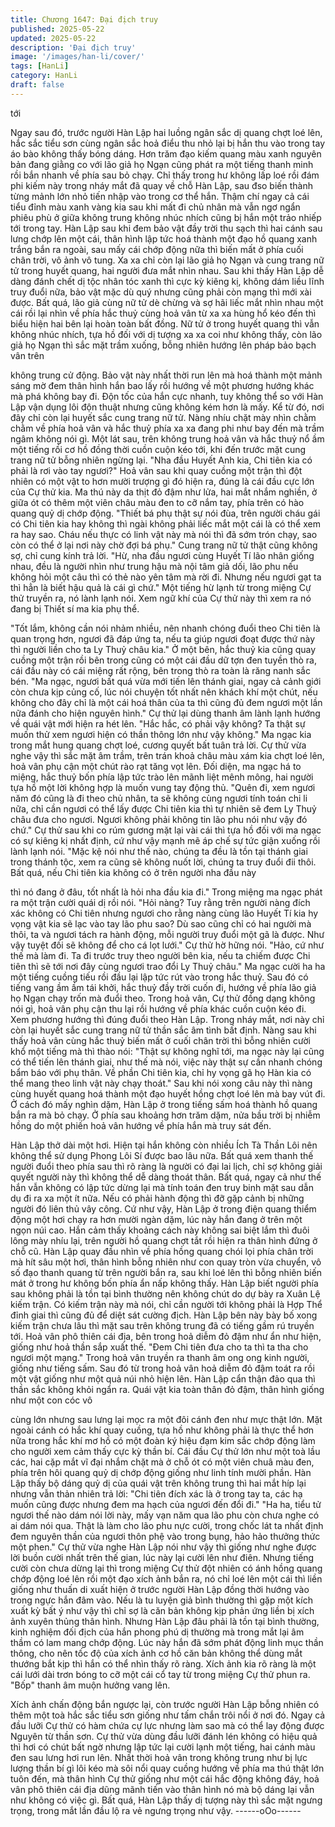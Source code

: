 ```yaml
---
title: Chương 1647: Đại địch truy
published: 2025-05-22
updated: 2025-05-22
description: 'Đại địch truy'
image: '/images/han-li/cover/'
tags: [HanLi]
category: HanLi
draft: false
---
```


tới

Ngay sau đó, trước người Hàn Lập hai luồng ngân sắc dị quang
chợt loé lên, hắc sắc tiểu sơn cùng ngân sắc hoả điểu thu nhỏ lại
bị hắn thu vào trong tay áo bào không thấy bóng dáng.
Hơn trăm đạo kiếm quang màu xanh nguyên bản đang giằng co
với lão giả họ Ngạn cũng phát ra một tiếng thanh minh rồi bắn
nhanh về phía sau bỏ chạy. Chỉ thấy trong hư không lấp loé rồi
đám phi kiếm này trong nháy mắt đã quay về chỗ Hàn Lập, sau
đso biến thành từng mảnh lớn nhỏ tiến nhập vào trong cơ thể
hắn.
Thậm chí ngay cả cái tiểu đỉnh màu xanh vàng kia sau khi mất đi
chủ nhân mà vẫn ngơ ngẩn phiêu phù ở giữa không trung không
nhúc nhích cũng bị hắn một trảo nhiếp tới trong tay. Hàn Lập sau
khi đem bảo vật đầy trời thu sạch thì hai cánh sau lưng chớp lên
một cái, thân hình lập tức hoá thành một đạo hồ quang xanh trắng
bắn ra ngoài, sau mấy cái chớp động nữa thì biến mất ở phía cuối
chân trời, vô ảnh vô tung.
Xa xa chỉ còn lại lão giả họ Ngạn và cung trang nữ tử trong huyết
quang, hai người đưa mắt nhìn nhau. Sau khi thấy Hàn Lập dễ
dàng đánh chết dị tộc nhân tóc xanh thì cực kỳ kiêng kị, không
dám liều lĩnh truy đuổi nữa, bảo vật mặc dù quý nhưng cũng phải
còn mạng thì mới xài được.
Bất quá, lão giả cùng nữ tử dè chừng và sợ hãi liếc mắt nhìn
nhau một cái rồi lại nhìn về phía hắc thuỷ cùng hoả vân từ xa xa
hùng hổ kéo đến thì biểu hiện hai bên lại hoàn toàn bất đồng. Nữ
tử ở trong huyết quang thì vẫn không nhúc nhích, tựa hồ đối với
dị tượng xa xa coi như không thấy, còn lão giả họ Ngạn thì sắc
mặt trầm xuống, bỗng nhiên hướng lên pháp bảo bạch vân trên

không trung cử động. Bảo vật này nhất thời run lên mà hoá thành
một mảnh sáng mờ đem thân hình hắn bao lấy rồi hướng về một
phương hướng khác mà phá không bay đi.
Độn tốc của hắn cực nhanh, tuy không thể so với Hàn Lập vận
dụng lôi độn thuật nhưng cũng không kém hơn là mấy. Kể từ đó,
nơi đây chỉ còn lại huyết sắc cung trang nữ tử. Nàng nhíu chặt
mày nhìn chằm chằm về phía hoả vân và hắc thuỷ phía xa xa
đang phi như bay đến mà trầm ngâm không nói gì. Một lát sau,
trên không trung hoả vân và hắc thuỷ nổ ầm một tiếng rồi cơ hồ
đồng thời cuồn cuộn kéo tới, khi đến trước mặt cung trang nữ tử
bỗng nhiên ngừng lại.
"Nha đầu Huyết Anh kia, Chi tiên kia có phải là rơi vào tay
ngươi?"
Hoả vân sau khi quay cuồng một trận thì đột nhiên có một vật to
hơn mười trượng gì đó hiện ra, đúng là cái đầu cực lớn của Cự
thử kia. Ma thú này da thịt đỏ đậm như lửa, hai mắt nhắm nghiền,
ở giữa ót có thêm một viên châu màu đen to cỡ nắm tay, phía trên
có hào quang quỷ dị chớp động.
"Thiết bá phụ thật sự nói đùa, trên người cháu gái có Chi tiên kia
hay không thì ngài không phải liếc mắt một cái là có thể xem ra
hay sao. Cháu nếu thực có linh vật này mà nói thì đã sớm trón
chạy, sao còn có thể ở lại nơi này chờ đợi bá phụ."
Cung trang nữ tử thật cũng không sợ, chỉ cung kính trả lời.
"Hừ, nha đầu ngươi cùng Huyết Tí lão nhân giống nhau, đều là
người nhìn như trung hậu mà nội tâm giả dối, lão phu nếu không
hỏi một câu thì có thẻ nào yên tâm mà rời đi. Nhưng nếu ngươi
gạt ta thì hẳn là biết hậu quả là cái gì chứ."
Một tiếng hừ lạnh từ trong miệng Cự thử truyền ra, nó lành lạnh
nói.
Xem ngữ khí của Cự thử này thì xem ra nó đang bị Thiết sí ma
kia phụ thể.

"Tốt lắm, không cần nói nhảm nhiều, nên nhanh chóng đuổi theo
Chi tiên là quan trọng hơn, ngươi đã đáp ứng ta, nếu ta giúp
ngươi đoạt được thứ này thì người liền cho ta Ly Thuỷ châu kia."
Ở một bên, hắc thuỷ kia cũng quay cuồng một trận rồi bên trong
cũng có một cái đầu dữ tợn đen tuyền thò ra, cái đầu này có cái
miệng rất rộng, bên trong thò ra toàn là răng nanh sắc bén.
"Ma ngạc, ngươi bất quá vừa mới tiến lên thánh giai, ngay cả
cảnh giới còn chưa kịp củng cố, lúc nói chuyện tốt nhất nên khách
khí một chút, nếu không cho đây chỉ là một cái hoá thân của ta thì
cũng đủ đem ngươi một lần nữa đánh cho hiện nguyên hình."
Cự thử lại dùng thanh âm lành lạnh hướng về quái vật mới hiện
ra hét lên.
"Hắc hắc, có phải vậy không? Ta thật sự muốn thử xem ngươi
hiện có thần thông lớn như vậy không."
Ma ngạc kia trong mắt hung quang chợt loé, cương quyết bất
tuân trả lời.
Cự thử vừa nghe vậy thì sắc mặt âm trầm, trên trán khoả châu
màu xám kia chợt loé lên, hoả vân phụ cận một chút rào rạt tăng
vọt lên. Đối diện, ma ngạc há to miệng, hắc thuỷ bốn phía lập tức
trào lên mãnh liệt mênh mông, hai người tựa hồ một lời không
hợp là muốn vung tay động thủ.
"Quên đi, xem ngươi năm đó cũng là đi theo chủ nhân, ta sẽ
không cùng ngươi tính toán chi li nữa, chỉ cần ngươi có thể lấy
được Chi tiên kia thì tự nhiên sẽ đem Ly Thuỷ châu đưa cho
ngươi. Ngươi không phải không tin lão phu nói như vậy đó chứ."
Cự thử sau khi co rúm gương mặt lại vài cái thì tựa hồ đối với ma
ngạc có sự kiêng kị nhất định, cứ như vậy mạnh mẽ áp chế sự
tức giận xuống rồi lành lạnh nói.
"Mặc kệ nói như thế nào, chúng ta đều là tồn tại thánh giai trong
thánh tộc, xem ra cũng sẽ không nuốt lời, chúng ta truy đuổi đii
thôi. Bất quá, nếu Chi tiên kia không có ở trên người nha đầu này

thì nó đang ở đâu, tốt nhất là hỏi nha đầu kia đi."
Trong miệng ma ngạc phát ra một trận cười quái dị rồi nói.
"Hỏi nàng? Tuy rằng trên người nàng đích xác không có Chi tiên
nhưng ngươi cho rằng nàng cùng lão Huyết Tí kia hy vọng vật kia
sẽ lạc vào tay lão phu sao? Dù sao cũng chỉ có hai người mà thôi,
ta và ngươi tách ra hành động, mỗi người truy đuổi một gã là
được. Như vậy tuyệt đối sẽ không để cho cá lọt lưới."
Cự thử hờ hững nói.
"Hảo, cứ như thế mà làm đi. Ta đi trước truy theo người bên kia,
nếu ta chiếm được Chi tiên thì sẽ tới nơi đây cùng ngươi trao đổi
Ly Thuỷ châu."
Ma ngạc cười ha ha một tiếng cuồng tiếu rồi đầu lại lập tức rút
vào trong hắc thuỷ. Sau đó có tiếng vang ầm ầm tái khởi, hắc
thuỷ đầy trời cuốn đi, hướng về phía lão giả họ Ngạn chạy trốn
mà đuổi theo.
Trong hoả vân, Cự thử đồng dạng không nói gì, hoả vân phụ cận
thu lại rồi hướng về phía khác cuồn cuộn kéo đi. Xem phương
hướng thì đúng đuổi theo Hàn Lập. Trong nháy mắt, nơi này chỉ
còn lại huyết sắc cung trang nữ tử thần sắc âm tình bất định.
Nàng sau khi thấy hoả vân cùng hắc thuỷ biến mất ở cuối chân
trời thì bỗng nhiên cười khổ một tiếng mà thì thào nói:
"Thật sự không nghĩ tới, ma ngạc này lại cũng có thể tiến lên
thánh giai, như thế mà nói, việc này thật sự cần nhanh chóng bẩm
báo với phụ thân. Về phần Chi tiên kia, chỉ hy vọng gã họ Hàn kia
có thể mang theo linh vật này chạy thoát."
Sau khi nói xong câu này thì nàng cùng huyết quang hoá thành
một đạo huyết hồng chợt loé lên mà bay vút đi.
Ở cách đó mấy nghìn dặm, Hàn Lập ở trong tiếng sấm hoá thành
hồ quang bắn ra mà bỏ chạy. Ở phía sau khoảng hơn trăm dặm,
nửa bầu trời bị nhiễm hồng do một phiến hoả vân hướng về phía
hắn mà truy sát đến.

Hàn Lập thở dài một hơi. Hiện tại hắn không còn nhiều Ích Tà
Thần Lôi nên không thể sử dụng Phong Lôi Sí được bao lâu nữa.
Bất quá xem thanh thế người đuổi theo phía sau thì rõ ràng là
người có đại lai lịch, chỉ sợ không giải quyết người này thì không
thể dễ dàng thoát thân.
Bất quá, ngay cả như thế hắn vẫn không có lập tức dừng lại mà
tính toán đen truy binh mặt sau dẫn dụ đi ra xa một ít nữa. Nếu có
phải hành động thì đỡ gặp cảnh bị những người đó liên thủ vây
công. Cứ như vậy, Hàn Lập ở trong điện quang thiểm động một
hơi chạy ra hơn mười ngàn dặm, lúc này hắn đang ở trên một
ngọn núi cao.
Hắn cảm thấy khoảng cách này không sai biệt lắm thì đuôi lông
mày nhíu lại, trên người hồ quang chợt tắt rồi hiện ra thân hình
đứng ở chỗ cũ. Hàn Lập quay đầu nhìn về phía hồng quang chói
lọi phía chân trời mà hít sâu một hơi, thân hình bỗng nhiên như
con quay tròn vừa chuyển, vô số đạo thanh quang từ trên người
bắn ra, sau khi loé lên thì bỗng nhiên biến mát ở trong hư không
bốn phía ẩn nấp không thấy.
Hàn Lập biết người phía sau không phải là tồn tại bình thường
nên không chút do dự bày ra Xuân Lệ kiếm trận. Có kiếm trận này
mà nói, chỉ cần người tới không phải là Hợp Thể đỉnh giai thì cũng
đủ để diệt sát cường địch.
Hàn Lập bên này bày bố xong kiếm trận chưa lâu thì mặt sau trên
không trung đã có tiếng gầm rú truyền tới. Hoả vân phô thiên cái
địa, bên trong hoả diễm đỏ đậm như ẩn như hiện, giống như hoả
thần sắp xuất thế.
"Đem Chi tiên đưa cho ta thì ta tha cho ngươi một mạng."
Trong hoả vân truyền ra thanh âm ong ong kinh người, giống như
tiếng sấm. Sau đó từ trong hoả vân hoả diễm đỏ đậm toát ra rồi
một vật giống như một quả núi nhỏ hiện lên.
Hàn Lập cẩn thận đảo qua thì thần sắc không khỏi ngẩn ra. Quái
vật kia toàn thân đỏ đậm, thân hình giống như một con cóc vô

cùng lớn nhưng sau lưng lại mọc ra một đôi cánh đen như mực
thật lớn. Mặt ngoài cánh có hắc khí quay cuồng, tựa hồ như
không phải là thực thể hơn nữa trong hắc khí mơ hồ có một đoàn
ký hiệu đạm kim sắc chớp động làm cho người xem cảm thấy cực
kỳ thần bí.
Cái đầu Cự thử lớn như một toà lầu các, hai cặp mắt vĩ đại nhắm
chặt mà ở chỗ ót có một viên chuâ màu đen, phía trên hôi quang
quỷ dị chớp động giống như linh tính mười phần. Hàn Lập thấy bộ
dáng quỷ dị của quái vật trên không trung thì hai mắt híp lại
nhưng vẫn thản nhiên trả lời:
"Chi tiên đích xác là ở trong tay ta, các hạ muốn cũng được
nhưng đem ma hạch của ngươi đến đổi đi."
"Ha ha, tiểu tử ngươi thế nào dám nói lời này, mấy vạn năm qua
lão phu còn chưa nghe có ai dám nói qua. Thật là làm cho lão phu
nực cười, trong chốc lát ta nhất định đem nguyên thần của ngươi
thôn phệ vào trong bụng, hảo hảo thưởng thức một phen."
Cự thử vừa nghe Hàn Lập nói như vậy thì giống như nghe được
lời buồn cười nhất trên thế gian, lúc này lại cười lên như điên.
Nhưng tiếng cười còn chưa dừng lại thì trong miệng Cự thử đột
nhiên có ánh hồng quang chớp động loé lên rồi một đạo xích ảnh
bắn ra, nó chỉ loé lên một cái thì liền giống như thuấn di xuất hiện
ở trước người Hàn Lập đồng thời hướng vào trong ngực hắn đâm
vào.
Nếu là tu luyện giả bình thường thì gặp một kích xuất kỳ bất ý
như vậy thì chỉ sợ là căn bản không kịp phản ứng liền bị xích ảnh
xuyên thủng thân hình. Nhưng Hàn Lập đâu phải là tồn tại bình
thường, kinh nghiệm đối địch của hắn phong phú dị thường mà
trong mắt lại âm thầm có lam mang chớp động. Lúc này hắn đã
sớm phát động linh mục thần thông, cho nên tốc độ của xích ảnh
cơ hồ căn bản không thể dùng mắt thướng bắt kịp thì hắn có thể
nhìn thấy rõ ràng. Xích ảnh kia rõ ràng là một cái lưới dài trơn
bóng to cỡ một cái cổ tay từ trong miệng Cự thử phun ra.
"Bốp" thanh âm muộn hưởng vang lên.

Xích ảnh chấn động bắn ngược lại, còn trước người Hàn Lập
bỗng nhiên có thêm một toà hắc sắc tiểu sơn giống như tấm chắn
trôi nổi ở nơi đó. Ngay cả đầu lưỡi Cự thử có hàm chứa cự lực
nhưng làm sao mà có thể lay động được Nguyên từ thần sơn. Cự
thử vừa dùng đầu lưỡi đánh lén không có hiệu quả thì hơi có chút
bất ngờ nhưng lập tức lại cười lạnh một tiếng, hai cánh màu đen
sau lưng hơi run lên.
Nhất thời hoả vân trong không trung như bị lực lượng thần bí gì
lôi kéo mà sôi nổi quay cuồng hướng về phía ma thú thật lớn tuôn
đến, mà thân hình Cự thử giống như một cái hắc động không đáy,
hoả vân phô thiên cái địa dũng mãnh tiến vào thân hình nó mà bộ
dáng lại vẫn như không có việc gì. Bất quá, Hàn Lập thấy dị
tượng này thì sắc mặt ngưng trọng, trong mắt lần đầu lộ ra vẻ
ngưng trọng như vậy.
------oOo------
